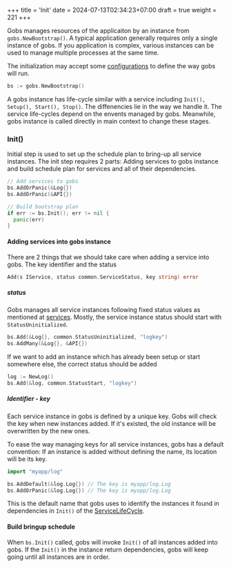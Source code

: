 +++
title = 'Init'
date = 2024-07-13T02:34:23+07:00
draft = true
weight = 221
+++

Gobs manages resources of the applicaiton by an instance from `gobs.NewBootstrap()`. A typical application generally requires only a single instance of gobs. If you application is complex, various instances can be used to manage multiple processes at the same time.

The initialization may accept some [configurations](../configuration/) to define the way gobs will run.

```go {style=tokyonight-night,filename=single.go}
bs := gobs.NewBootstrap()
```

A gobs instance has life-cycle similar with a service including `Init(), Setup(), Start(), Stop()`. The diffenencies lie in the way we handle it. The service life-cycles depend on the envents managed by gobs. Meanwhile, gobs instance is called directly in main context to change these stages.

### Init()
Initial step is used to set up the schedule plan to bring-up all service instances. The init step requires 2 parts: Adding services to gobs instance and build schedule plan for services and all of their dependencies.
```go {style=tokyonight-night,filename=single.go}
// Add services to gobs
bs.AddOrPanic(&Log{})
bs.AddOrPanic(&API{})

// Build bootstrap plan
if err := bs.Init(); err != nil {
  panic(err)
}
```

#### Adding services into gobs instance
There are 2 things that we should take care when adding a service into gobs. The key identifier and the status
```go {style=tokyonight-night}
Add(s IService, status common.ServiceStatus, key string) error
```
##### status
Gobs manages all service instances following fixed status values as mentioned at [services](../service/). 
Mostly, the service instance status should start with `StatusUninitialized`.
```go {style=tokyonight-night}
bs.Add(&Log{}, common.StatusUninitialized, "logkey")
bs.AddMany(&Log{}, &API{})
```
If we want to add an instance which has already been setup or start somewhere else, the correct status should be added
```go {style=tokyonight-night}
log := NewLog()
bs.Add(&log, common.StatusStart, "logkey")
```

##### Identifier - key
Each service instance in gobs is defined by a unique key. Gobs will check the key when new instances added. If it's existed, the old instance will be overwritten by the new ones.

To ease the way managing keys for all service instances, gobs has a default convention: If an instance is added without defining the name, its location will be its key.
```go {style=tokyonight-night}
import "myapp/log"

bs.AddDefault(&log.Log{}) // The key is myapp/log.Log
bs.AddOrPanic(&log.Log{}) // The key is myapp/log.Log
```
This is the default name that gobs uses to identify the instances it found in dependencies in `Init()` of the [ServiceLifeCycle](../service/01_service-life-cycle/).

#### Build bringup schedule
When `bs.Init()` called, gobs will invoke `Init()` of all instances added into gobs. If the `Init()` in the instance return dependencies, gobs will keep going until all instances are in order.
